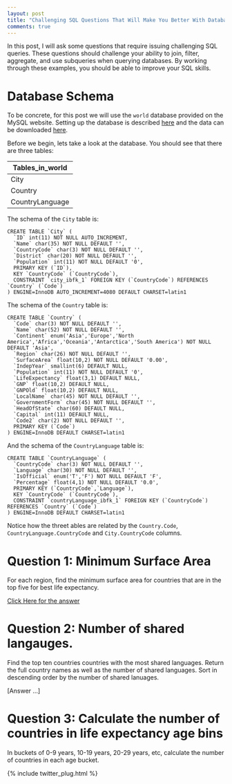 ```yaml
---
layout: post
title: "Challenging SQL Questions That Will Make You Better With Databases"
comments: true
---
```


In this post, I will ask some questions that require issuing challenging
SQL queries. These questions should challenge your ability to
join, filter, aggregate, and use subqueries when querying
databases. By working through these examples, you should
be able to improve your SQL skills.

# Database Schema

To be concrete,
for this post we will use the `world` database provided on
the MySQL website. Setting up the database is described 
[here](http://dev.mysql.com/doc/world-setup/en/index.html)
and the data can be downloaded 
[here](http://downloads.mysql.com/docs/world_innodb.sql.zip).


Before we begin, lets take a look at the database.
You should see that there are
three tables:


| Tables\_in\_world |
| --------------- |
|            City |
|         Country |
| CountryLanguage |

The schema of the `City` table is:

```
CREATE TABLE `City` (
  `ID` int(11) NOT NULL AUTO_INCREMENT,
  `Name` char(35) NOT NULL DEFAULT '',
  `CountryCode` char(3) NOT NULL DEFAULT '',
  `District` char(20) NOT NULL DEFAULT '',
  `Population` int(11) NOT NULL DEFAULT '0',
  PRIMARY KEY (`ID`),
  KEY `CountryCode` (`CountryCode`),
  CONSTRAINT `city_ibfk_1` FOREIGN KEY (`CountryCode`) REFERENCES `Country` (`Code`)
) ENGINE=InnoDB AUTO_INCREMENT=4080 DEFAULT CHARSET=latin1
```

The schema of the `Country` table is:

```
CREATE TABLE `Country` (
  `Code` char(3) NOT NULL DEFAULT '',
  `Name` char(52) NOT NULL DEFAULT '',
  `Continent` enum('Asia','Europe','North America','Africa','Oceania','Antarctica','South America') NOT NULL DEFAULT 'Asia',
  `Region` char(26) NOT NULL DEFAULT '',
  `SurfaceArea` float(10,2) NOT NULL DEFAULT '0.00',
  `IndepYear` smallint(6) DEFAULT NULL,
  `Population` int(11) NOT NULL DEFAULT '0',
  `LifeExpectancy` float(3,1) DEFAULT NULL,
  `GNP` float(10,2) DEFAULT NULL,
  `GNPOld` float(10,2) DEFAULT NULL,
  `LocalName` char(45) NOT NULL DEFAULT '',
  `GovernmentForm` char(45) NOT NULL DEFAULT '',
  `HeadOfState` char(60) DEFAULT NULL,
  `Capital` int(11) DEFAULT NULL,
  `Code2` char(2) NOT NULL DEFAULT '',
  PRIMARY KEY (`Code`)
) ENGINE=InnoDB DEFAULT CHARSET=latin1
```

And the schema of the `CountryLanguage` table is:

```
CREATE TABLE `CountryLanguage` (
  `CountryCode` char(3) NOT NULL DEFAULT '',
  `Language` char(30) NOT NULL DEFAULT '',
  `IsOfficial` enum('T','F') NOT NULL DEFAULT 'F',
  `Percentage` float(4,1) NOT NULL DEFAULT '0.0',
  PRIMARY KEY (`CountryCode`,`Language`),
  KEY `CountryCode` (`CountryCode`),
  CONSTRAINT `countryLanguage_ibfk_1` FOREIGN KEY (`CountryCode`) REFERENCES `Country` (`Code`)
) ENGINE=InnoDB DEFAULT CHARSET=latin1
```

Notice how the threet ables are related by the `Country.Code`,
`CountryLanguage.CountryCode` and `City.CountryCode` columns.



# Question 1: Minimum Surface Area

For each region, find the minimum surface area
for countries that are in the top five for best life expectancy.

[Click Here for the answer](https://gist.github.com/joshualande/9166779)

# Question 2: Number of shared langauges.

Find the top ten countries countries with the most shared languages.
Return the full country names as well as the number of shared
languages. Sort in descending order by the number of shared lanuages.

[Answer ...]

# Question 3: Calculate the number of countries in life expectancy age bins

In buckets of 0-9 years, 10-19 years, 20-29 years, etc, calculate
the number of countries in each age bucket.

{% include twitter_plug.html %}
